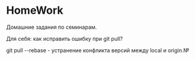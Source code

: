 # HomeWork
Домашние задания по семинарам.


Для себя: как исправить ошибку при git pull?

git pull --rebase - устранение конфликта версий между local и origin.№
